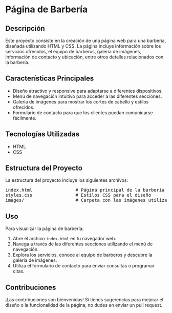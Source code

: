 <h1>Página de Barbería</h1>

<h2>Descripción</h2>
<p>Este proyecto consiste en la creación de una página web para una barbería, diseñada utilizando HTML y CSS. La página incluye información sobre los servicios ofrecidos, el equipo de barberos, galería de imágenes, información de contacto y ubicación, entre otros detalles relacionados con la barbería.</p>

<h2>Características Principales</h2>
<ul>
  <li>Diseño atractivo y responsive para adaptarse a diferentes dispositivos.</li>
  <li>Menú de navegación intuitivo para acceder a las diferentes secciones.</li>
  <li>Galería de imágenes para mostrar los cortes de cabello y estilos ofrecidos.</li>
  <li>Formulario de contacto para que los clientes puedan comunicarse fácilmente.</li>
</ul>

<h2>Tecnologías Utilizadas</h2>
<ul>
  <li>HTML</li>
  <li>CSS</li>
</ul>

<h2>Estructura del Proyecto</h2>
<p>La estructura del proyecto incluye los siguientes archivos:</p>
<pre>
index.html                # Página principal de la barbería
styles.css                # Estilos CSS para el diseño
images/                   # Carpeta con las imágenes utilizadas en la página
</pre>

<h2>Uso</h2>
<p>Para visualizar la página de barbería:</p>
<ol>
  <li>Abre el archivo <code>index.html</code> en tu navegador web.</li>
  <li>Navega a través de las diferentes secciones utilizando el menú de navegación.</li>
  <li>Explora los servicios, conoce al equipo de barberos y descubre la galería de imágenes.</li>
  <li>Utiliza el formulario de contacto para enviar consultas o programar citas.</li>
</ol>

<h2>Contribuciones</h2>
<p>¡Las contribuciones son bienvenidas! Si tienes sugerencias para mejorar el diseño o la funcionalidad de la página, no dudes en enviar un pull request.</p>

